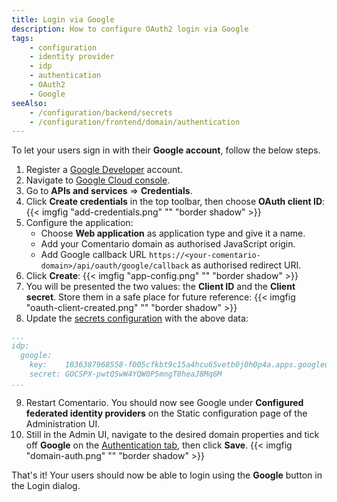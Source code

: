 ```yaml
---
title: Login via Google
description: How to configure OAuth2 login via Google
tags:
    - configuration
    - identity provider
    - idp
    - authentication
    - OAuth2
    - Google
seeAlso:
    - /configuration/backend/secrets
    - /configuration/frontend/domain/authentication
---
```


To let your users sign in with their **Google account**, follow the below steps.

<!--more-->

1. Register a [Google Developer](https://developers.google.com/) account.
2. Navigate to [Google Cloud console](https://console.cloud.google.com/).
3. Go to **APIs and services** ⇒ **Credentials**.
4. Click **Create credentials** in the top toolbar, then choose **OAuth client ID**:
   {{< imgfig "add-credentials.png" "" "border shadow" >}}
5. Configure the application:
    * Choose **Web application** as application type and give it a name.
    * Add your Comentario domain as authorised JavaScript origin.
    * Add Google callback URL `https://<your-comentario-domain>/api/oauth/google/callback` as authorised redirect URI.
6. Click **Create**:
{{< imgfig "app-config.png" "" "border shadow" >}}
7. You will be presented the two values: the **Client ID** and the **Client secret**. Store them in a safe place for future reference:
{{< imgfig "oauth-client-created.png" "" "border shadow" >}}
8. Update the [secrets configuration](/configuration/backend/secrets) with the above data:
```yaml
...
idp:
  google:
    key:    1036387968558-f005cfkbt9c15a4hcu65vetb0j0h0p4a.apps.googleusercontent.com
    secret: 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
...
```
9. Restart Comentario. You should now see Google under **Configured federated identity providers** on the Static configuration page of the Administration UI.
10. Still in the Admin UI, navigate to the desired domain properties and tick off **Google** on the [Authentication tab](/configuration/frontend/domain/authentication), then click **Save**.
{{< imgfig "domain-auth.png" "" "border shadow" >}}

That's it! Your users should now be able to login using the **Google** button in the Login dialog.
